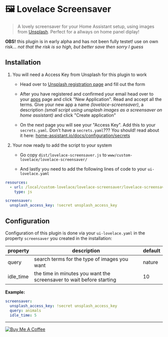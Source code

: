 # :framed_picture: Lovelace Screensaver

> A lovely screensaver for your Home Assistant setup, using images from [Unsplash](https://unsplash.com/). Perfect for a allways on home panel diplay!

**OBS!** this plugin is in early alpha and has not been fully testet! use on own risk... *not that the risk is so high, but better save then sorry I guess*

## Installation

1. You will need a Access Key from Unsplash for this plugin to work

    - Head over to [Unsplash registration page](https://unsplash.com/join) and fill out the form

    - After you have registered and confirmed your email head over to your [apps](https://unsplash.com/oauth/applications) page and click "New Application". Read and accept all the terms. Give your new app a name *(lovelace-screensaver)*, a description *(small script using unsplash images as a screensaver on home assistant)* and click "Create application"

    - On the next page you will see your "Access Key". Add this to your `secrets.yaml`. Don't have a `secrets.yaml`??? You should! read about it here: [home-assistant.io/docs/configuration/secrets](https://www.home-assistant.io/docs/configuration/secrets/)

2. Your now ready to add the script to your system

    - Go copy  `dist/lovelace-screensaver.js` to `www/custom-lovelace/lovelace-screensaver/`

    - And lastly you need to add the following lines of code to your `ui-lovelace.yaml`

```yaml
resources:
  - url: /local/custom-lovelace/lovelace-screensaver/lovelace-screensaver.js
    type: js

screensaver:
  unsplash_access_key: !secret unsplash_access_key
```

## Configuration

Configuration of this plugin is done via your `ui-lovelace.yaml` in the property `screensaver` you created in the installation:

| property  | description                                                  | default |
| --------- | ------------------------------------------------------------ | ------- |
| query     | search terms for the type of images you want                 | nature  |
| idle_time | the time in minutes you want the screensaver to wait before starting | 10      |

**Example:**

```yaml
screensaver:
  unsplash_access_key: !secret unsplash_access_key
  query: animals
  idle_time: 5
```

---
<a href="https://www.buymeacoffee.com/tcarlsen" target="_blank"><img src="https://www.buymeacoffee.com/assets/img/custom_images/white_img.png" alt="Buy Me A Coffee" style="height: auto !important;width: auto !important;" ></a>
